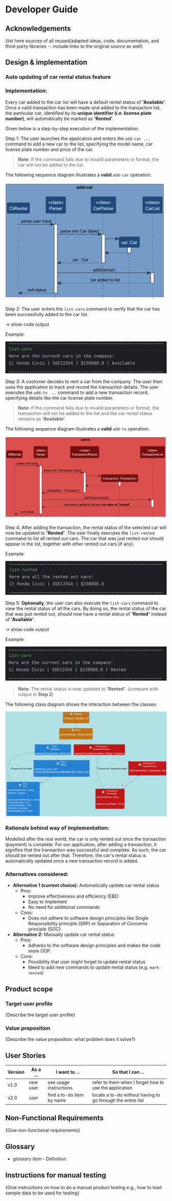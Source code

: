 # Developer Guide

## Acknowledgements

{list here sources of all reused/adapted ideas, code, documentation, and third-party libraries -- include links to the original source as well}

## Design & implementation

### Auto updating of car rental status feature

### Implementation:

Every car added to the car list will have a default rental status of **'Available'**.
Once a valid transaction has been made and added to the transaction list, the particular car,
identified by its **unique identifier (i.e. license plate number)**, will automatically be
marked as **'Rented'**.

Given below is a step-by-step execution of the implementation:

Step 1: The user launches the application and enters the `add-car ...` command to add a new
car to the list, specifying the model name, car license plate number and price of the car.

> **Note**: If the command fails due to invalid parameters or format,
the car will not be added to the list.

The following sequence diagram illustrates a **valid** `add-car` operation:

![](./images/RyanAddCarDiagram.png)

Step 2: The user enters the `list-cars` command to verify that the car has been successfully added
to the car list.

-> show code output

Example:

![](./images/list-cars-output-before.png)


Step 3: A customer decides to rent a car from the company. The user then uses the application to track
and record the transaction details. The user executes the `add-tx ...` command to add
a new transaction record, specifying details like the car license plate number.

> **Note**: If the command fails due to invalid parameters or format,
the transaction will not be added to the list and the car rental status remains as **'Available'**.

The following sequence diagram illustrates a **valid** `add-tx` operation:

![](./images/RyanAddTxDiagram.png)

Step 4: After adding the transaction, the rental status of the selected car will now be updated to **'Rented'**.
The user finally executes the `list-rented` command to list all rented out cars. The car that
was just rented out should appear in the list, together with other rented out cars (if any).

Example:

![](./images/list-rented-output.png)

Step 5: **Optionally**, the user can also execute 
the `list-cars` command to view the rental status of all
the cars. By doing so, the rental status of the car that was just rented out,
should now have a rental status of **'Rented'** instead of **'Available'**.

-> show code output

Example:

![](./images/list-cars-output-after.png)

> **Note**: The rental status is now updated to **'Rented'**.
> (compare with output in **Step 2**)

The following class diagram shows the interaction between the classes:

![](./images/RyanClassDiagram.png)

### Rationale behind way of implementation:
Modelled after the real world, the car is only rented out once the transaction (payment) is complete.
For our application, after adding a transaction, it signifies that the 
transaction was successful and complete. As such, the car should be rented out after that. Therefore, 
the car's rental status is automatically updated once a new transaction record is added.

### Alternatives considered:
- **Alternative 1 (current choice):** Automatically update car rental status
  - Pros: 
    - Improve effectiveness and efficiency (E&E)
    - Easy to implement
    - No need for additional commands
  - Cons: 
    - Does not adhere to software design principles like Single 
Responsibility principle (SRP) or Separation of Concerns principle (SOC).
- **Alternative 2:** Manually update car rental status
  - Pros: 
    - Adheres to the software design principles and makes the code more OOP. 
  - Cons:
    - Possibility that user might forget to update rental status
    - Need to add new commands to update rental status (e.g. `mark-rented`) 


## Product scope
### Target user profile

{Describe the target user profile}

### Value proposition

{Describe the value proposition: what problem does it solve?}

## User Stories

|Version| As a ... | I want to ... | So that I can ...|
|--------|----------|---------------|------------------|
|v1.0|new user|see usage instructions|refer to them when I forget how to use the application|
|v2.0|user|find a to-do item by name|locate a to-do without having to go through the entire list|

## Non-Functional Requirements

{Give non-functional requirements}

## Glossary

* *glossary item* - Definition

## Instructions for manual testing

{Give instructions on how to do a manual product testing e.g., how to load sample data to be used for testing}
